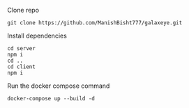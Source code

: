
Clone repo
```
git clone https://github.com/ManishBisht777/galaxeye.git
```

Install dependencies
```
cd server
npm i
cd ..
cd client
npm i
```

Run the docker compose command
```
docker-compose up --build -d
```

